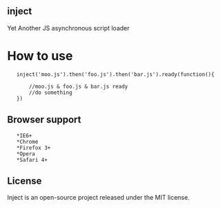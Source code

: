 inject 
------

Yet Another JS asynchronous script loader

How to use
==========

       inject('moo.js').then('foo.js').then('bar.js').ready(function(){

           //moo.js & foo.js & bar.js ready
           //do something
       }) 

Browser support
---------------

       *IE6+
       *Chrome
       *Firefox 3+
       *Opera
       *Safari 4+

## License ##

Inject is an open-source project released under the MIT license.


